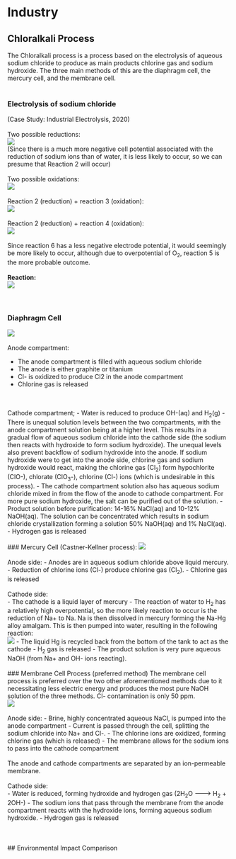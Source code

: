 # Industry
## Chloralkali Process
The Chloralkali process is a process based on the electrolysis of aqueous sodium chloride to produce as main products chlorine gas and sodium hydroxide. The three main methods of this are the diaphragm cell, the mercury cell, and the membrane cell.<br>
<br>
### Electrolysis of sodium chloride
(Case Study: Industrial Electrolysis, 2020)<br>
<br>
Two possible reductions:<br>
<img src="https://samir8000.github.io/NaOH/images/electrolysis1.png"><br>
(Since there is a much more negative cell potential associated with the reduction of 
sodium ions than of water, it is less likely to occur, so we can presume that Reaction 2 will occur)<br>
<br>
Two possible oxidations:<br>
<img src="https://samir8000.github.io/NaOH/images/electrolysis2.png"><br>
<br>
Reaction 2 (reduction) + reaction 3 (oxidation):<br>
<img src="https://samir8000.github.io/NaOH/images/electrolysis3.png"><br>
<br>
Reaction 2 (reduction) + reaction 4 (oxidation):<br>
<img src="https://samir8000.github.io/NaOH/images/electrolysis4.png"><br>
<br>
Since reaction 6 has a less negative electrode potential, it would seemingly be more likely to occur, although due to overpotential of O<sub>2</sub>, reaction 5 is the more probable outcome. <br>
<br>
<strong>Reaction:</strong><br>
<img src="https://samir8000.github.io/NaOH/images/electrolysis5.png"><br>
<br>
<br>
### Diaphragm Cell
<img src="https://samir8000.github.io/NaOH/images/diaphragmcell.png"><br>
<br>
Anode compartment:
- The anode compartment is filled with aqueous sodium chloride
- The anode is either graphite or titanium
- Cl- is oxidized to produce Cl2 in the anode compartment
- Chlorine gas is released
<br>
<br>
Cathode compartment;
- Water is reduced to produce OH-(aq) and H<sub>2</sub>(g) 
- There is unequal solution levels between the two compartments, with the anode compartment solution being at a higher level. This results in a gradual flow of aqueous sodium chloride into the cathode side (the sodium then reacts with hydroxide to form sodium hydroxide). The unequal levels also prevent backflow of sodium hydroxide into the anode. If sodium hydroxide were to get into the anode side, chlorine gas and sodium hydroxide would react, making the chlorine gas (Cl<sub>2</sub>) form hypochlorite (ClO-), chlorate (ClO<sub>3</sub>-), chlorine (Cl-) ions (which is undesirable in this process).
- The cathode compartment solution also has aqueous sodium chloride mixed in from the flow of the anode to cathode compartment. For more pure sodium hydroxide, the salt can be purified out of the solution. 
- Product solution before purification: 14-16% NaCl(aq) and 10-12% NaOH(aq). The solution can be concentrated which results in sodium chloride crystallization forming a solution 50% NaOH(aq) and 1% NaCl(aq).
- Hydrogen gas is released
<br>
<br>
### Mercury Cell (Castner-Kellner process):
<img src="https://samir8000.github.io/NaOH/images/mercurycell.png"><br>
<br>
Anode side:
- Anodes are in aqueous sodium chloride above liquid mercury.
- Reduction of chlorine ions (Cl-) produce chlorine gas (Cl<sub>2</sub>).
- Chlorine gas is released
<br>
<br>
Cathode side:<br>
- The cathode is a liquid layer of mercury
 - The reaction of water to H<sub>2</sub> has a relatively high overpotential, so the more likely reaction to occur is the reduction of Na+ to Na. Na is then dissolved in mercury forming the Na-Hg alloy amalgam. This is then pumped into water, resulting in the following reaction:<br><img src="https://samir8000.github.io/NaOH/images/mercurycellreaction.png">
- The liquid Hg is recycled back from the bottom of the tank to act as the cathode
- H<sub>2</sub> gas is released
- The product solution is very pure aqueous NaOH (from Na+ and OH- ions reacting).
<br>
<br>
### Membrane Cell Process (preferred method)
The membrane cell process is preferred over the two other aforementioned methods due to it necessitating less electric energy and produces the most pure NaOH solution of the three methods. Cl- contamination is only 50 ppm.<br>
<img src="https://samir8000.github.io/NaOH/images/membranecell.png"><br>
<br>
Anode side:
- Brine, highly concentrated aqueous NaCl, is pumped into the anode compartment
- Current is passed through the cell, splitting the sodium chloride into Na+ and Cl-.
- The chlorine ions are oxidized, forming chlorine gas (which is released)
- The membrane allows for the sodium ions to pass into the cathode compartment
<br>
<br>
The anode and cathode compartments are separated by an ion-permeable membrane.<br>
<br>
Cathode side:<br>
- Water is reduced, forming hydroxide and hydrogen gas (2H<sub>2</sub>O ---> H<sub>2</sub> + 2OH-)
- The sodium ions that pass through the membrane from the anode compartment reacts with the hydroxide ions, forming aqueous sodium hydroxide.
- Hydrogen gas is released
<br>
<br>
<br>
<br>
## Environmental Impact Comparison


